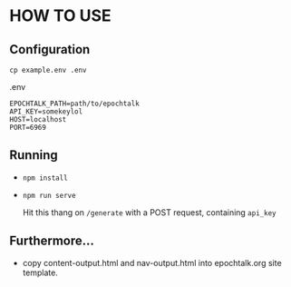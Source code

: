 # HOW TO USE

## Configuration

`cp example.env .env`

.env

```
EPOCHTALK_PATH=path/to/epochtalk
API_KEY=somekeylol
HOST=localhost
PORT=6969
```

## Running

* `npm install`

* `npm run serve`

  Hit this thang on `/generate` with a POST request, containing `api_key`

## Furthermore...

* copy content-output.html and nav-output.html into epochtalk.org site template.
